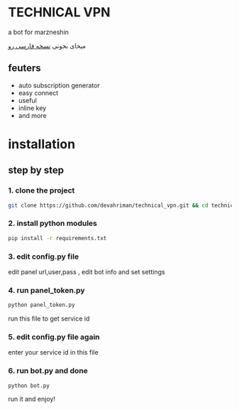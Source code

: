 # TECHNICAL VPN
a bot for marzneshin

میخای بخونی [نسخه فارسی رو](https://github.com/devahriman/technical_vpn/blob/main/README_FA.md)

## feuters 
- auto subscription generator
- easy connect
- useful
- inline key
- and more

# installation 
## step by step 
### 1. clone the project 
```bash
git clone https://github.com/devahriman/technical_vpn.git && cd technical_vpn
```
### 2. install python modules
```bash
pip install -r requirements.txt
```
### 3. edit config.py file
edit panel url,user,pass , edit bot info and set settings 
### 4. run panel_token.py
```bash
python panel_token.py
```
run this file to get service id
### 5. edit config.py file again 
enter your service id in this file
### 6. run bot.py and done
```
python bot.py
```
run it and enjoy!
